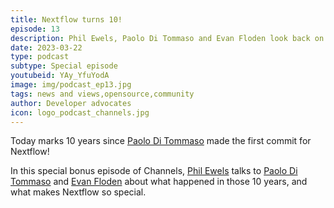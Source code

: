 ```yaml
---
title: Nextflow turns 10!
episode: 13
description: Phil Ewels, Paolo Di Tommaso and Evan Floden look back on 10 years of scientific workflows.
date: 2023-03-22
type: podcast
subtype: Special episode
youtubeid: YAy_YfuYodA
image: img/podcast_ep13.jpg
tags: news and views,opensource,community
author: Developer advocates
icon: logo_podcast_channels.jpg
---
```


Today marks 10 years since [Paolo Di Tommaso](https://twitter.com/PaoloDiTommaso) made the first commit for Nextflow!

In this special bonus episode of Channels, [Phil Ewels](https://twitter.com/tallphil) talks to [Paolo Di Tommaso](https://twitter.com/PaoloDiTommaso) and [Evan Floden](https://twitter.com/EvanFloden) about what happened in those 10 years, and what makes Nextflow so special.

<!-- end-archive-description -->
